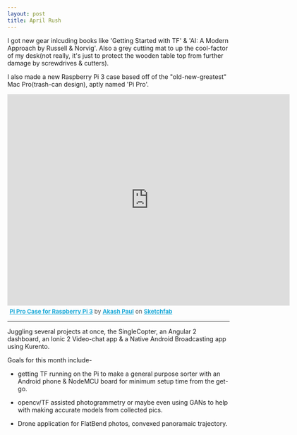 ```yaml
---
layout: post
title: April Rush
---
```


I got new gear inlcuding books like 'Getting Started with TF' & 'AI: A Modern Approach by Russell & Norvig'. Also a grey cutting mat to up the cool-factor of my desk(not really, it's just to protect the wooden table top from further damage by screwdrives & cutters).

I also made a new Raspberry Pi 3 case based off of the "old-new-greatest" Mac Pro(trash-can design), aptly named 'Pi Pro'.

<div class="sketchfab-embed-wrapper"><iframe width="640" height="480" src="https://sketchfab.com/models/5d647793c35045248346eb8856bb10dc/embed?autospin=0.2&amp;autostart=1" frameborder="0" allowvr allowfullscreen mozallowfullscreen="true" webkitallowfullscreen="true" onmousewheel=""></iframe>

<p style="font-size: 13px; font-weight: normal; margin: 5px; color: #4A4A4A;">
    <a href="https://sketchfab.com/models/5d647793c35045248346eb8856bb10dc?utm_medium=embed&utm_source=website&utm_campain=share-popup" target="_blank" style="font-weight: bold; color: #1CAAD9;">Pi Pro Case for Raspberry Pi 3</a>
    by <a href="https://sketchfab.com/iAkashPaul?utm_medium=embed&utm_source=website&utm_campain=share-popup" target="_blank" style="font-weight: bold; color: #1CAAD9;">Akash Paul</a>
    on <a href="https://sketchfab.com?utm_medium=embed&utm_source=website&utm_campain=share-popup" target="_blank" style="font-weight: bold; color: #1CAAD9;">Sketchfab</a>
</p>
</div>

---

Juggling several projects at once, the SingleCopter, an Angular 2 dashboard, an Ionic 2 Video-chat app & a Native Android Broadcasting app using Kurento.

Goals for this month include-

* getting TF running on the Pi to make a general purpose sorter with an Android phone & NodeMCU board for minimum setup time from the get-go.

* opencv/TF assisted photogrammetry or maybe even using GANs to help with making accurate models from collected pics.

* Drone application for FlatBend photos, convexed panoramaic trajectory.
